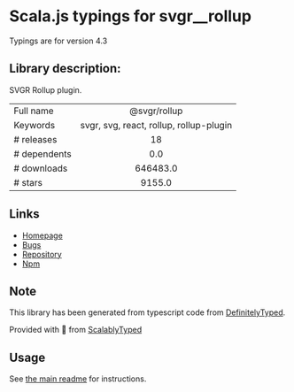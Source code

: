 
# Scala.js typings for svgr__rollup

Typings are for version 4.3

## Library description:
SVGR Rollup plugin.

|                    |                 |
| ------------------ | :-------------: |
| Full name          | @svgr/rollup |
| Keywords           | svgr, svg, react, rollup, rollup-plugin |
| # releases         | 18 |
| # dependents       | 0.0 |
| # downloads        | 646483.0 |
| # stars            | 9155.0 |

## Links
- [Homepage](https://react-svgr.com)
- [Bugs](https://github.com/gregberge/svgr/issues)
- [Repository](https://github.com/gregberge/svgr/tree/main)
- [Npm](https://www.npmjs.com/package/%40svgr%2Frollup)
    


## Note
This library has been generated from typescript code from [DefinitelyTyped](https://definitelytyped.org).

Provided with :purple_heart: from [ScalablyTyped](https://github.com/oyvindberg/ScalablyTyped)

## Usage
See [the main readme](../../readme.md) for instructions.


